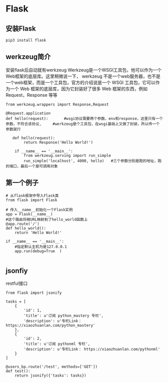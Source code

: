 # Flask


## 安装Flask
```	
pip3 install flask
```



## werkzeug简介

安装flask后自动就有werkzeug
Werkzeug是一个WSGI工具包，他可以作为一个Web框架的底层库。这里稍微说一下， werkzeug 不是一个web服务器，也不是一个web框架，而是一个工具包，官方的介绍说是一个 WSGI 工具包，它可以作为一个 Web 框架的底层库，因为它封装好了很多 Web 框架的东西，例如 Request，Response 等等 

```	
from werkzeug.wrappers import Response,Request

@Request.application
def hello(request):       #wsgi协议需要两个参数，env和response，这里只有一个参数，不符合该协议,     #werkzeug是个工具包，在wsgi基础上又做了封装，所以传一个参数就行
 
   def hello(request):   
        return Response('Hello World!')

    if __name__ == '__main__':
        from werkzeug.serving import run_simple
        run_simple('localhost', 4000, hello)   #三个参数分别是跑的地址，跑的端口，最后一个是可调用对象
```



## 第一个例子

```	
# 从flask框架中导入Flask类
from flask import Flask

# 传入__name__初始化一个Flask实例
app = Flask(__name__)
#这个路由将根URL映射到了hello_world函数上
@app.route('/')
def hello_world():
    return 'Hello World!'

if __name__ == '__main__':
    #指定默认主机为是127.0.0.1
    app.run(debug=True  )


```



## jsonfiy

restful接口

```	
from flask import jsonify

tasks = [
    {
        'id': 1,
        'title': u'订阅 python_mastery 专栏',
        'description': u'专栏Link： https://xiaozhuanlan.com/python_mastery'
    },
    {
        'id': 2,
        'title': u'订阅 pythonml 专栏',
        'description': u'专栏Link： https://xiaozhuanlan.com/pythonml'
    }
]

@users_bp.route('/test', methods=['GET'])
def test():
    return jsonify({'tasks': tasks})
```







